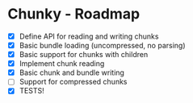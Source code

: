 ﻿# Chunky - Roadmap

- [x] Define API for reading and writing chunks
- [x] Basic bundle loading (uncompressed, no parsing)
- [x] Basic support for chunks with children
- [x] Implement chunk reading
- [x] Basic chunk and bundle writing
- [ ] Support for compressed chunks
- [x] TESTS!